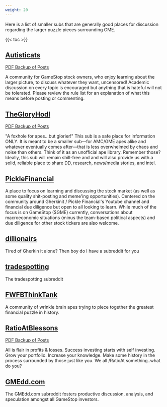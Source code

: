 ```yaml
---
weight: 20
---
```


Here is a list of smaller subs that are generally good places for discussion regarding the larger puzzle pieces surrounding GME.


{{< toc >}}

## [Autisticats](https://www.reddit.com/r/Autisticats/)

[PDF Backup of Posts](https://github.com/lunarnautics/saved-reddit-posts/tree/master/Autisticats)

A community for GameStop stock owners, who enjoy learning about the larger picture, to discuss whatever they want, uncensored! Academic discussion on every topic is encouraged but anything that is hateful will not be tolerated. Please review the rule list for an explanation of what this means before posting or commenting.

## [TheGloryHodl](https://www.reddit.com/r/TheGloryHodl/)

[PDF Backup of Posts](https://github.com/lunarnautics/saved-reddit-posts/tree/master/TheGloryHodl)

"A foxhole for apes...but glorier!" This sub is a safe place for information ONLY. It is meant to be a smaller sub—for AMC/GME apes alike and whatever eventually comes after—that is less overwhelmed by chaos and noise than others. Think of it as an unofficial ape library. Remember those? Ideally, this sub will remain shill-free and and will also provide us with a solid, reliable place to share DD, research, news/media stories, and intel.

## [PickleFinancial](https://www.reddit.com/r/PickleFinancial/)

A place to focus on learning and discussing the stock market (as well as some quality shit-posting and meme'ing opportunities). Centered on the community around Gherkinit / Pickle Financial's Youtube channel and financial due diligence but open to all looking to learn. While much of the focus is on GameStop ($GME) currently, conversations about macroeconomic situations (minus the team-based political aspects) and due diligence for other stock tickers are also welcome.

## [dillionairs](https://www.reddit.com/r/dillionaires/)

Tired of Gherkin it alone? Then boy do I have a subreddit for you

## [tradespotting](https://www.reddit.com/r/tradespotting/)

The tradespotting subreddit

## [FWFBThinkTank](https://www.reddit.com/r/FWFBThinkTank/)

A community of wrinkle brain apes trying to piece together the greatest financial puzzle in history.

## [RatioAtBlessons](https://www.reddit.com/r/ratioatblessons/)

[PDF Backup of Posts](https://github.com/lunarnautics/saved-reddit-posts/tree/master/RatioAtBlessons)

All is flair in profits & losses. Success investing starts with self investing. Grow your portfolio. Increase your knowledge. Make some history in the process surrounded by those just like you. We all /RatioAt something..what do you?

## [GMEdd.com](https://www.reddit.com/r/GMEDD/)

The GMEdd.com subreddit fosters productive discussion, analysis, and speculation amongst all GameStop investors.
